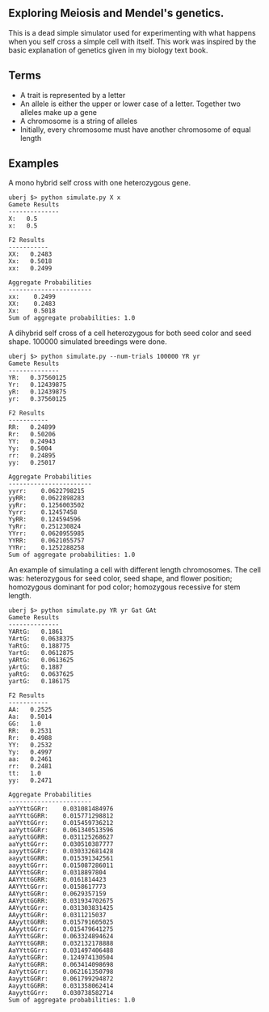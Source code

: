 Exploring Meiosis and Mendel's genetics.
----------------------------------------

This is a dead simple simulator used for experimenting with what happens when
you self cross a simple cell with itself. This work was inspired by the basic
explanation of genetics given in my biology text book.


Terms
-----
* A trait is represented by a letter
* An allele is either the upper or lower case of a letter. Together two alleles make up a gene
* A chromosome is a string of alleles
* Initially, every chromosome must have another chromosome of equal length

Examples
--------
A mono hybrid self cross with one heterozygous gene.
```
uberj $> python simulate.py X x
Gamete Results
--------------
X:   0.5
x:   0.5

F2 Results
-----------
XX:   0.2483
Xx:   0.5018
xx:   0.2499

Aggregate Probabilities
-----------------------
xx:    0.2499
XX:    0.2483
Xx:    0.5018
Sum of aggregate probabilities: 1.0
```

A dihybrid self cross of a cell heterozygous for both seed color and seed shape. 100000 simulated breedings were done.
```
uberj $> python simulate.py --num-trials 100000 YR yr
Gamete Results
--------------
YR:   0.37560125
Yr:   0.12439875
yR:   0.12439875
yr:   0.37560125

F2 Results
-----------
RR:   0.24899
Rr:   0.50206
YY:   0.24943
Yy:   0.5004
rr:   0.24895
yy:   0.25017

Aggregate Probabilities
-----------------------
yyrr:    0.0622798215
yyRR:    0.0622898283
yyRr:    0.1256003502
Yyrr:    0.12457458
YyRR:    0.124594596
YyRr:    0.251230824
YYrr:    0.0620955985
YYRR:    0.0621055757
YYRr:    0.1252288258
Sum of aggregate probabilities: 1.0
```

An example of simulating a cell with different length chromosomes. The cell
was: heterozygous for seed color, seed shape, and flower position; homozygous
dominant for pod color; homozygous recessive for stem length.
```
uberj $> python simulate.py YR yr Gat GAt
Gamete Results
--------------
YARtG:   0.1861
YArtG:   0.0638375
YaRtG:   0.188775
YartG:   0.0612875
yARtG:   0.0613625
yArtG:   0.1887
yaRtG:   0.0637625
yartG:   0.186175

F2 Results
-----------
AA:   0.2525
Aa:   0.5014
GG:   1.0
RR:   0.2531
Rr:   0.4988
YY:   0.2532
Yy:   0.4997
aa:   0.2461
rr:   0.2481
tt:   1.0
yy:   0.2471

Aggregate Probabilities
-----------------------
aaYYttGGRr:    0.031081484976
aaYYttGGRR:    0.015771298812
aaYYttGGrr:    0.015459736212
aaYyttGGRr:    0.061340513596
aaYyttGGRR:    0.031125268627
aaYyttGGrr:    0.030510387777
aayyttGGRr:    0.030332681428
aayyttGGRR:    0.015391342561
aayyttGGrr:    0.015087286011
AAYYttGGRr:    0.0318897804
AAYYttGGRR:    0.0161814423
AAYYttGGrr:    0.0158617773
AAYyttGGRr:    0.0629357159
AAYyttGGRR:    0.031934702675
AAYyttGGrr:    0.031303831425
AAyyttGGRr:    0.0311215037
AAyyttGGRR:    0.015791605025
AAyyttGGrr:    0.015479641275
AaYYttGGRr:    0.063324894624
AaYYttGGRR:    0.032132178888
AaYYttGGrr:    0.031497406488
AaYyttGGRr:    0.124974130504
AaYyttGGRR:    0.063414098698
AaYyttGGrr:    0.062161350798
AayyttGGRr:    0.061799294872
AayyttGGRR:    0.031358062414
AayyttGGrr:    0.030738582714
Sum of aggregate probabilities: 1.0
```


